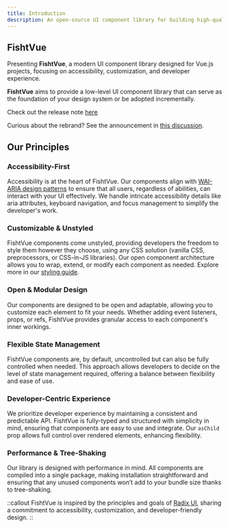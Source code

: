 ```yaml
---
title: Introduction
description: An open-source UI component library for building high-quality, accessible design systems and web apps using Vue.
---
```


## FishtVue

Presenting **FishtVue**, a modern UI component library designed for Vue.js projects, focusing on accessibility, customization, and developer experience.

**FishtVue** aims to provide a low-level UI component library that can serve as the foundation of your design system or be adopted incrementally.

Check out the release note [here](/docs/overview/releases#_2-0-changes)

<Callout type="tip">

Curious about the rebrand? See the announcement in [this discussion](https://github.com/Egoka/FishtVue/issues/1).

</Callout>

## Our Principles

### Accessibility-First

Accessibility is at the heart of FishtVue. Our components align with [WAI-ARIA design patterns](https://www.w3.org/TR/wai-aria-practices-1.2) to ensure that all users, regardless of abilities, can interact with your UI effectively. We handle intricate accessibility details like aria attributes, keyboard navigation, and focus management to simplify the developer's work.

### Customizable & Unstyled

FishtVue components come unstyled, providing developers the freedom to style them however they choose, using any CSS solution (vanilla CSS, preprocessors, or CSS-in-JS libraries). Our open component architecture allows you to wrap, extend, or modify each component as needed. Explore more in our [styling guide](../guides/styling).

### Open & Modular Design

Our components are designed to be open and adaptable, allowing you to customize each element to fit your needs. Whether adding event listeners, props, or refs, FishtVue provides granular access to each component's inner workings.

### Flexible State Management

FishtVue components are, by default, uncontrolled but can also be fully controlled when needed. This approach allows developers to decide on the level of state management required, offering a balance between flexibility and ease of use.

### Developer-Centric Experience

We prioritize developer experience by maintaining a consistent and predictable API. FishtVue is fully-typed and structured with simplicity in mind, ensuring that components are easy to use and integrate. Our `asChild` prop allows full control over rendered elements, enhancing flexibility.

### Performance & Tree-Shaking

Our library is designed with performance in mind. All components are compiled into a single package, making installation straightforward and ensuring that any unused components won’t add to your bundle size thanks to tree-shaking.

::callout
FishtVue is inspired by the principles and goals of [Radix UI](https://www.radix-ui.com/), sharing a commitment to accessibility, customization, and developer-friendly design.
::
